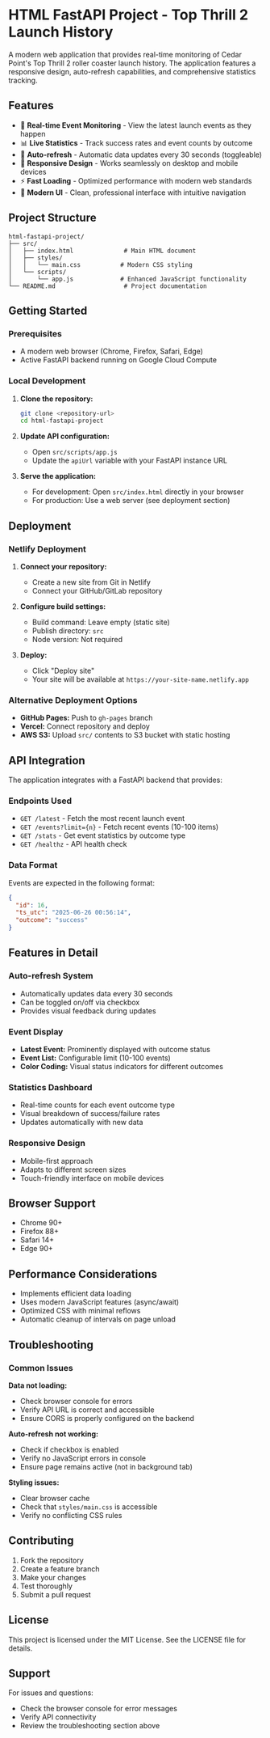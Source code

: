 # HTML FastAPI Project - Top Thrill 2 Launch History

A modern web application that provides real-time monitoring of Cedar Point's Top Thrill 2 roller coaster launch history. The application features a responsive design, auto-refresh capabilities, and comprehensive statistics tracking.

## Features

- 🎢 **Real-time Event Monitoring** - View the latest launch events as they happen
- 📊 **Live Statistics** - Track success rates and event counts by outcome
- 🔄 **Auto-refresh** - Automatic data updates every 30 seconds (toggleable)
- 📱 **Responsive Design** - Works seamlessly on desktop and mobile devices
- ⚡ **Fast Loading** - Optimized performance with modern web standards
- 🎨 **Modern UI** - Clean, professional interface with intuitive navigation

## Project Structure

```
html-fastapi-project/
├── src/
│   ├── index.html              # Main HTML document
│   ├── styles/
│   │   └── main.css           # Modern CSS styling
│   └── scripts/
│       └── app.js             # Enhanced JavaScript functionality
└── README.md                   # Project documentation
```

## Getting Started

### Prerequisites
- A modern web browser (Chrome, Firefox, Safari, Edge)
- Active FastAPI backend running on Google Cloud Compute

### Local Development

1. **Clone the repository:**
   ```bash
   git clone <repository-url>
   cd html-fastapi-project
   ```

2. **Update API configuration:**
   - Open `src/scripts/app.js`
   - Update the `apiUrl` variable with your FastAPI instance URL

3. **Serve the application:**
   - For development: Open `src/index.html` directly in your browser
   - For production: Use a web server (see deployment section)

## Deployment

### Netlify Deployment

1. **Connect your repository:**
   - Create a new site from Git in Netlify
   - Connect your GitHub/GitLab repository

2. **Configure build settings:**
   - Build command: Leave empty (static site)
   - Publish directory: `src`
   - Node version: Not required

3. **Deploy:**
   - Click "Deploy site"
   - Your site will be available at `https://your-site-name.netlify.app`

### Alternative Deployment Options

- **GitHub Pages:** Push to `gh-pages` branch
- **Vercel:** Connect repository and deploy
- **AWS S3:** Upload `src/` contents to S3 bucket with static hosting

## API Integration

The application integrates with a FastAPI backend that provides:

### Endpoints Used
- `GET /latest` - Fetch the most recent launch event
- `GET /events?limit={n}` - Fetch recent events (10-100 items)
- `GET /stats` - Get event statistics by outcome type
- `GET /healthz` - API health check

### Data Format
Events are expected in the following format:
```json
{
  "id": 16,
  "ts_utc": "2025-06-26 00:56:14",
  "outcome": "success"
}
```

## Features in Detail

### Auto-refresh System
- Automatically updates data every 30 seconds
- Can be toggled on/off via checkbox
- Provides visual feedback during updates

### Event Display
- **Latest Event:** Prominently displayed with outcome status
- **Event List:** Configurable limit (10-100 events)
- **Color Coding:** Visual status indicators for different outcomes

### Statistics Dashboard
- Real-time counts for each event outcome type
- Visual breakdown of success/failure rates
- Updates automatically with new data

### Responsive Design
- Mobile-first approach
- Adapts to different screen sizes
- Touch-friendly interface on mobile devices

## Browser Support

- Chrome 90+
- Firefox 88+
- Safari 14+
- Edge 90+

## Performance Considerations

- Implements efficient data loading
- Uses modern JavaScript features (async/await)
- Optimized CSS with minimal reflows
- Automatic cleanup of intervals on page unload

## Troubleshooting

### Common Issues

**Data not loading:**
- Check browser console for errors
- Verify API URL is correct and accessible
- Ensure CORS is properly configured on the backend

**Auto-refresh not working:**
- Check if checkbox is enabled
- Verify no JavaScript errors in console
- Ensure page remains active (not in background tab)

**Styling issues:**
- Clear browser cache
- Check that `styles/main.css` is accessible
- Verify no conflicting CSS rules

## Contributing

1. Fork the repository
2. Create a feature branch
3. Make your changes
4. Test thoroughly
5. Submit a pull request

## License

This project is licensed under the MIT License. See the LICENSE file for details.

## Support

For issues and questions:
- Check the browser console for error messages
- Verify API connectivity
- Review the troubleshooting section above